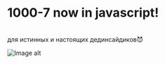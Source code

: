 <h1>1000-7 now in javascript!</h1>
</br>
для истинных и настоящих дединсайдиков😈

![Image alt](https://static.wikia.nocookie.net/tokyoghoul/images/1/12/Ken_about_to_fight_Nimura.png/revision/latest?cb=20180517070759&path-prefix=ru)